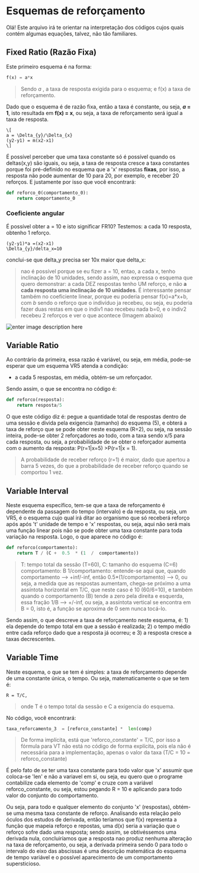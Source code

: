 # Esquemas de reforçamento 

Olá! Este arquivo irá te orientar na interpretação dos códigos cujos quais contém algumas equações, talvez, não tão familiares.


## Fixed Ratio (Razão Fixa)

Este primeiro esquema é na forma:
```python
f(x) = a*x
```
>Sendo *a* , a taxa de resposta exigida para o esquema; e f(x) a taxa de reforçamento. 

Dado que o esquema é de razão fixa, então a taxa é constante, ou seja, ***a* = 1**, isto resultada em **f(x) = x**, ou seja, a taxa de reforçamento será igual a taxa de resposta.

```
\[
a = \Delta_{y}/\Delta_{x}
(y2-y1) = m(x2-x1)
\]
```
É possível perceber que uma taxa constante só é possível quando os deltas(x,y) são iguais, ou seja, a taxa de resposta cresce a taxa constantes porque foi pré-definido no esquema que a 'x' respostas **fixas**, por isso, a resposta não pode aumentar de 10 para 20, por exemplo, e receber 20 reforços. E justamente por isso que você encontrará: 

```python
def reforco_0(comportamento_0):
	return comportamento_0
```

### Coeficiente angular
É possível obter a = 10 e isto significar FR10? Testemos: a cada 10 resposta, obtenho 1 reforço. 
```
(y2-y1)*a =(x2-x1)
\Delta_{y}/delta_x=10

```
conclui-se que delta_y precisa ser 10x maior que delta_x:

> nao é possível porque se eu fizer a = 10, entao, a cada x, tenho inclinação de 10 unidades, sendo assim, nao expressa o esquema que quero demonstrar: a cada DEZ respostas tenho UM reforço, e não **a cada resposta uma inclinação de 10 unidades**.
> É interessante pensar também no coeficiente linear, porque eu poderia pensar f(x)=a*x+b, com *b* sendo o reforço que o indivíduo ja recebeu, ou seja, eu poderia fazer duas restas em que o indiv1 nao recebeu nada b=0, e o indiv2 recebeu 2 reforços e ver o que acontece (Imagem abaixo)

![enter image description here](https://media.discordapp.net/attachments/1159224295642374255/1194103584242028605/image.png?ex=65af229f&is=659cad9f&hm=a3724ba84ed6bfcf1e7e913bcf7e947b36d5802696e359264f317304b5a8e3a3&=&format=webp&quality=lossless)



## Variable Ratio

Ao contrário da primeira, essa razão é variável, ou seja, em média, pode-se esperar que um esquema VR5 atenda a condição: 

 - a cada 5 respostas, em média, obtém-se um reforçador. 

Sendo assim, o que se encontra no código é: 
```python
def reforco(resposta):
	return resposta/5
```
O que este código diz é: pegue a quantidade total de respostas dentro de uma sessão e divida pela exigencia (tamanho) do esquema (5), e obterá a taxa de reforço que se pode obter neste esquema (R=2), ou seja, na sessão inteira, pode-se obter 2 reforçadores ao todo, com a taxa sendo x/5 para cada resposta, ou seja, a probabilidade de se obter o reforçador aumenta com o aumento da resposta: P(r=1|x=5) >P(r=1|x = 1).
> A probabilidade de receber reforço (r=1) é maior, dado que apertou a barra 5 vezes, do que a probabilidade de receber reforço quando se comportou 1 vez. 

## Variable Interval

Neste esquema específico, tem-se que a taxa de reforçamento é dependente da passagem do tempo (intervalo) e da resposta, ou seja, um VR5, é o esquema cujo qual irá ditar ao organismo que só receberá reforço após após 't' unidade de tempo e 'x' respostas, ou seja, aqui não será mais uma função linear pois não se pode obter uma taxa constante para toda variação na resposta. Logo, o que aparece no código é:
```python
def reforco(comportamento):
	return T / (C +  0.5  * (1  /  comportamento))
```` 
> T: tempo total da sessão (T=60),
> C: tamanho do esquema (C=6)
> comportamento: B
> 1/comportamento: entende-se aqui que, quando comportamento --> +inf/-inf, então 0.5*(1/comportamento) --> 0, ou seja, a medida que as respostas aumentam, chega-se próximo a uma assíntota horizontal em T/C, que neste caso é 10 (60/6=10), e também quando o comportamento (B) tende a zero pela direita e esquerda, essa fração 1/B --> +/-inf, ou seja, a assíntota vertical se encontra em B = 0, isto é, a função se aproxima de 0 sem nunca tocá-lo. 

Sendo assim, o que descreve a taxa de reforçamento neste esquema, é: 1) ela depende do tempo total em que a sessão é realizada; 2) o tempo médio entre cada reforço dado que a resposta já ocorreu; e 3) a resposta cresce a taxas decrescentes.

## Variable Time

Neste esquema, o que se tem é simples: a taxa de reforçamento depende de uma constante única, o tempo. Ou seja, matematicamente o que se tem é: 
```
R = T/C,
```
> onde T é o tempo total da sessão e C a exigencia do esquema.

No código, você encontrará:
```python
taxa_reforcamento_3  = [reforco_constante] *  len(comp)
```

>De forma implícita, está que  'reforco_constante' = T/C, por isso a fórmula para VT não está no código de forma explícita, pois ela não é necessária para a implementação, apenas o valor da taxa (T/C = 10 = reforco_constante)
 
É pelo fato de se ter uma taxa constante para todo valor que 'x' assumir que coloca-se 'len' e não a variavel em si, ou seja, eu quero que o programe contabilize cada elemento de 'comp' e cruze com a variável reforco_constante, ou seja, estou pegando R = 10 e aplicando para todo valor do conjunto do comportamento. 

Ou seja, para todo e qualquer elemento do conjunto 'x' (respostas), obtém-se uma mesma taxa constante de reforço.  Analisando esta relação pelo óculos dos estudos de derivada, então teríamos que f(x) representa a função que mapeia reforço e repostas, uma d(x) seria a variação que o reforço sofre dado uma resposta; sendo assim, se obtivéssemos uma derivada nula, concluiríamos que a resposta nao produz nenhuma alteração na taxa de reforçamento, ou seja, a derivada primeira sendo 0 para todo o intervalo do eixo das abscissas é uma descrição matemática do esquema de tempo variável e o possível aparecimento de um comportamento supersticioso.
